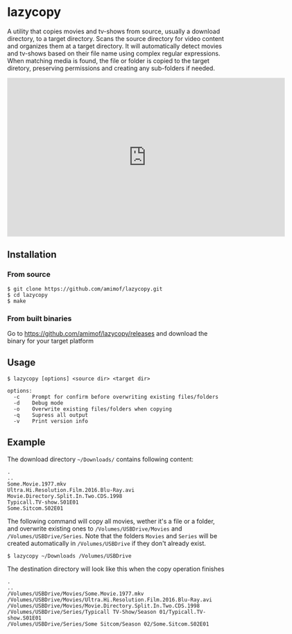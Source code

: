 # lazycopy
A utility that copies movies and tv-shows from source, usually a download directory, to a target directory. Scans the source directory for video content and organizes them at a target directory. It will automatically detect movies and tv-shows based on their file name using complex regular expressions. When matching media is found, the file or folder is copied to the target diretory, preserving permissions and creating any sub-folders if needed.

<iframe src='https://gfycat.com/ifr/FilthyImpossibleBluefintuna' frameborder='0' scrolling='no' width='640' height='366' allowfullscreen></iframe>

## Installation

### From source
```
$ git clone https://github.com/amimof/lazycopy.git
$ cd lazycopy
$ make
```

### From built binaries
Go to https://github.com/amimof/lazycopy/releases and download the binary for your target platform

## Usage
```
$ lazycopy [options] <source dir> <target dir>

options:
  -c    Prompt for confirm before overwriting existing files/folders
  -d    Debug mode
  -o    Overwrite existing files/folders when copying
  -q    Supress all output
  -v    Print version info
```

## Example

The download directory `~/Downloads/` contains following content:

```
.
..
Some.Movie.1977.mkv
Ultra.Hi.Resolution.Film.2016.Blu-Ray.avi
Movie.Directory.Split.In.Two.CDS.1998
Typicall.TV-show.S01E01
Some.Sitcom.S02E01
```

The following command will copy all movies, wether it's a file or a folder, and overwrite existing ones to `/Volumes/USBDrive/Movies` and `/Volumes/USBDrive/Series`. Note that the folders `Movies` and `Series` will be created automatically in `/Volumes/USBDrive` if they don't already exist.
```
$ lazycopy ~/Downloads /Volumes/USBDrive
```


The destination directory will look like this when the copy operation finishes
```
.
..
/Volumes/USBDrive/Movies/Some.Movie.1977.mkv
/Volumes/USBDrive/Movies/Ultra.Hi.Resolution.Film.2016.Blu-Ray.avi
/Volumes/USBDrive/Movies/Movie.Directory.Split.In.Two.CDS.1998
/Volumes/USBDrive/Series/Typicall TV-Show/Season 01/Typicall.TV-show.S01E01
/Volumes/USBDrive/Series/Some Sitcom/Season 02/Some.Sitcom.S02E01
```
